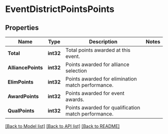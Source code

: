 # EventDistrictPointsPoints

## Properties

Name | Type | Description | Notes
------------ | ------------- | ------------- | -------------
**Total** | **int32** | Total points awarded at this event. | 
**AlliancePoints** | **int32** | Points awarded for alliance selection | 
**ElimPoints** | **int32** | Points awarded for elimination match performance. | 
**AwardPoints** | **int32** | Points awarded for event awards. | 
**QualPoints** | **int32** | Points awarded for qualification match performance. | 

[[Back to Model list]](../README.md#documentation-for-models) [[Back to API list]](../README.md#documentation-for-api-endpoints) [[Back to README]](../README.md)


